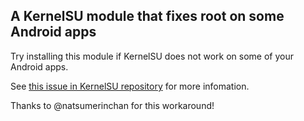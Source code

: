 ## A KernelSU module that fixes root on some Android apps

Try installing this module if KernelSU does not work on some of your Android apps.

See [this issue in KernelSU repository](https://github.com/tiann/KernelSU/issues/668) for more infomation.

Thanks to @natsumerinchan for this workaround!